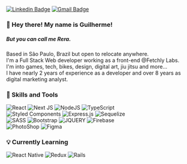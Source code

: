 [![Linkedin Badge](https://img.shields.io/badge/-guilhermerera-blue?style=flat-square&logo=Linkedin&logoColor=white&link=https://www.linkedin.com/in/guilhermerera/)](https://www.linkedin.com/in/guilhermerera/)
[![Gmail Badge](https://img.shields.io/badge/-hello@rera.dev-c14438?style=flat-square&logo=Gmail&logoColor=white&link=mailto:hello@rera.dev)](mailto:hello@rera.dev)

### 👋 Hey there! My name is Guilherme!

##### But you can call me Rera.

Based in São Paulo, Brazil but open to relocate anywhere.
<br>
I'm a Full Stack Web developer working as a front-end @Fetchly Labs.
<br>
I'm into games, tech, bikes, design, digital art, jiu jitsu and more...
<br>
I have nearly 2 years of experience as a developer and over 8 years as digital marketing analyst.

### 🔧 Skills and Tools

<img src="https://img.shields.io/badge/React-20232A?style=flat&logo=react&logoColor=61DAFB" alt="React"> ![Next JS](https://img.shields.io/badge/Next-black?style=flat&logo=next.js&logoColor=white) <img src="https://img.shields.io/badge/Node.js-43853D?style=flat&logo=node.js&logoColor=white" alt="NodeJS"> ![TypeScript](https://img.shields.io/badge/typescript-%23007ACC.svg?style=flat&logo=typescript&logoColor=white)
<br>
![Styled Components](https://img.shields.io/badge/styled--components-DB7093?style=flat&logo=styled-components&logoColor=white) ![Express.js](https://img.shields.io/badge/express.js-%23404d59.svg?style=flat&logo=express&logoColor=%2361DAFB) ![Sequelize](https://img.shields.io/badge/Sequelize-52B0E7?style=flat&logo=Sequelize&logoColor=white)
<br>
![SASS](https://img.shields.io/badge/SASS-hotpink.svg?style=flat&logo=SASS&logoColor=white)
<img src="https://img.shields.io/badge/Bootstrap-563D7C?style=flat&logo=bootstrap&logoColor=white" alt="Bootstrap"> <img src="https://img.shields.io/badge/jQuery-0769AD?style=flat&logo=jquery&logoColor=white" alt="JQUERY"> ![Firebase](https://img.shields.io/badge/firebase-%23039BE5.svg?style=flat&logo=firebase)
<br>
 <img src="https://img.shields.io/badge/Adobe%20Photoshop-31A8FF?style=flat&logo=Adobe%20Photoshop&logoColor=black" alt="PhotoShop"> ![Figma](https://img.shields.io/badge/figma-%23F24E1E.svg?style=flat&logo=figma&logoColor=white)


### 💡 Currently Learning

![React Native](https://img.shields.io/badge/react_native-%2320232a.svg?style=flat&logo=react&logoColor=%2361DAFB)
![Redux](https://img.shields.io/badge/redux-%23593d88.svg?style=flat&logo=redux&logoColor=white)
![Rails](https://img.shields.io/badge/rails-%23CC0000.svg?style=flat&logo=ruby-on-rails&logoColor=white)
